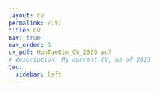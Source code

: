 ```yaml
---
layout: cv
permalink: /CV/
title: CV
nav: true
nav_order: 3
cv_pdf: HunTaeKim_CV_2025.pdf
# description: My current CV, as of 2023
toc:
  sidebar: left
---
```

